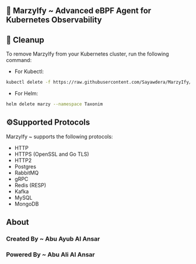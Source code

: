 ## 🚀 MarzyIfy ~ Advanced eBPF Agent for Kubernetes Observability


## 🧹 Cleanup

To remove MarzyIfy from your Kubernetes cluster, run the following command:

- For Kubectl:

```bash
kubectl delete -f https://raw.githubusercontent.com/Sayawdera/MarzyIfy/master/resources/alaz.yaml
```

- For Helm:

```bash
helm delete marzy --namespace Taxonim
```



## ⚙️Supported Protocols

MarzyIfy ~ supports the following protocols:

- HTTP
- HTTPS (OpenSSL and Go TLS)
- HTTP2
- Postgres
- RabbitMQ
- gRPC
- Redis (RESP)
- Kafka
- MySQL
- MongoDB


## About

<h3>Created By ~ Abu Ayub Al Ansar</h3>
<h3>Powered By ~ Abu Ali Al Ansar</h3>
